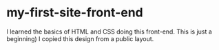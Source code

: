 # my-first-site-front-end
I learned the basics of HTML and СSS doing this front-end. This is just a beginning)
I copied this design from a public layout.
